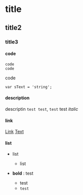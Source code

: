 # title #
## title2 ##
### title3 ###

#### code ####

    code
    code

code

    var sText = 'string';

#### description ####
descriptin `test test`, `test` test
*italic*

#### link ####
[Link](http://www.google.com)
[Text](#Text)

#### list ####
* list

    * list

- **bold** : test

    + test
    + `test`
